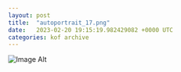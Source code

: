 ```yaml
---
layout:	post
title:	"autoportrait_17.png"
date:	2023-02-20 19:15:19.982429082 +0000 UTC
categories:	kof archive
---
```


![Image Alt](https://k0f.github.io/assets/autoportrait_17.png)